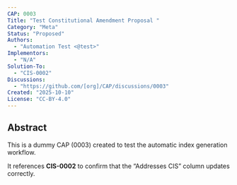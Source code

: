 ```yaml
---
CAP: 0003
Title: "Test Constitutional Amendment Proposal "
Category: "Meta"
Status: "Proposed"
Authors:
  - "Automation Test <@test>"
Implementors:
  - "N/A"
Solution-To:
  - "CIS-0002"
Discussions:
  - "https://github.com/[org]/CAP/discussions/0003"
Created: "2025-10-10"
License: "CC-BY-4.0"
---
```


## Abstract

This is a dummy CAP (0003) created to test the automatic index generation workflow.

It references **CIS-0002** to confirm that the “Addresses CIS” column updates correctly.
